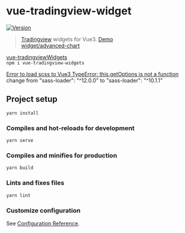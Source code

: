 # vue-tradingview-widget

<a href="https://www.npmjs.com/package/vue-tradingview-widgets"><img src="https://img.shields.io/npm/v/vue-tradingview-widgets.svg" alt="Version"></a>

> [Tradingview](https://www.tradingview.com/widget/) widgets for Vue3. [Demo](https://ehsan-shv.github.io/vue-tradingviewWidgets/)  
[widget/advanced-chart](https://www.tradingview.com/widget/advanced-chart/)

[vue-tradingviewWidgets](https://github.com/ehsan-shv/vue-tradingviewWidgets?ref=vuejsexamples.com)  
`npm i vue-tradingview-widgets`  

[Error to load scss to Vue3 TypeError: this.getOptions is not a function](https://stackoverflow.com/questions/67623125/error-to-load-scss-to-vue3-typeerror-this-getoptions-is-not-a-function)
change from "sass-loader": "^12.0.0" to "sass-loader": "^10.1.1"

## Project setup
```
yarn install
```

### Compiles and hot-reloads for development
```
yarn serve
```

### Compiles and minifies for production
```
yarn build
```

### Lints and fixes files
```
yarn lint
```

### Customize configuration
See [Configuration Reference](https://cli.vuejs.org/config/).
